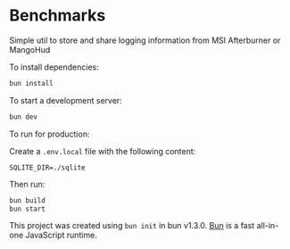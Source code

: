 # Benchmarks
Simple util to store and share logging information from MSI Afterburner or MangoHud

To install dependencies:

```bash
bun install
```

To start a development server:

```bash
bun dev
```

To run for production:

Create a `.env.local` file with the following content:

```
SQLITE_DIR=./sqlite
```

Then run:

```bash
bun build
bun start
```

This project was created using `bun init` in bun v1.3.0. [Bun](https://bun.com) is a fast all-in-one JavaScript runtime.
